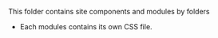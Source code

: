 This folder contains site components and modules by folders
- Each modules contains its own CSS file.
